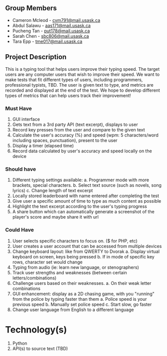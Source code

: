 ## Group Members

- Cameron Mcleod - cvm791@mail.usask.ca
- Abdul Salawu - aas171@mail.usask.ca
- Pucheng Tan - put178@mail.usask.ca
- Sarah Chen - sbc806@mail.usask.ca
- Tara Epp - tme017@mail.usask.ca

## Project Description

This is a typing tool that helps users improve their typing speed. The target users are any computer users that wish to improve their speed. We want to make tests that fit different types of users, including programmers, professional typists, TBD. The user is given text to type, and metrics are recorded and displayed at the end of the test. We hope to develop different types of metrics that can help users track their improvement! 

### Must Have

1. GUI interface
2. Gets text from a 3rd party API (text excerpt), displays to user
3. Record key presses from the user and compare to the given text
4. Calculate the user's accuracy (%) and speed (wpm: 5 characters/word including spaces, punctuation), present to the user
5. Display a timer (elapsed time)
6. Record data calculated by user's accuracy and speed locally on the device


### Should have

1. Different typing settings available:
a. Programmer mode with more brackets, special characters.
b. Select text source (such as novels, song lyrics)
c. Change length of text excerpt
2. Locally stored leaderboard with name entered after completing the test
3. Give user a specific amount of time to type as much content as possible
4. Highlight the text excerpt according to the user's typing progress
5. A share button which can automatically generate a screenshot of the player's score and maybe share it with url


### Could Have

1. User selects specific characters to focus on. ($ for PHP, etc)
2. User creates a user account that can be accessed from multiple devices
3. Change keyboard layout: like from QWERTY to Dvorak
a. Display virtual keyboard on screen, keys being pressed
b. If in mode of specific key rows, character set would change
4. Typing from audio (ie: learn new language, or stenographers)
5. Track user strengths and weaknesses (between certain letters/combinations)
6. Challenge users based on their weaknesses.
a. On their weak letter combinations
7. GUI enhancement: display as a 2D chasing game, with you "running" from the police by typing faster than them
a. Police speed is your previous speed
b. Manually set police speed
c. Start slow, go faster
8. Change user language from English to a different language


# Technology(s)

1. Python
2. API(s) to source text (TBD)